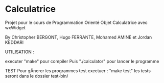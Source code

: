# Calculatrice
Projet pour le cours de Programmation Orienté Objet
Calculatrice avec wxWidget

By Christopher BERGONT, Hugo FERRANTE, Mohamed AMINE et Jordan KEDDARI

UTILISATION : 

executer "make" pour compiler
Puis "./calculator" pour lancer le programme

TEST
Pour gÃnerer les programmes test
exectuer : "make test" les tests seront dans le dossier test-bin/ 

